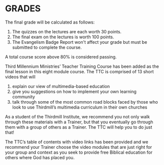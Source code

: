 # GRADES

The final grade will be calculated as follows:

1. The quizzes on the lectures are each worth 30 points.
2. The final exam on the lectures is worth 100 points.
3. The Evangelism Badge Report won't affect your grade but must be submitted to complete the course.

A total course score above 80% is considered passing.

Third Millennium Ministries’ Teacher Training Course has been added as the final lesson in this eight module course. The TTC is comprised of 13 short videos that will

1. explain our view of multimedia-based education
2. give you suggestions on how to implement your own learning community
3. talk through some of the most common road blocks faced by those who look to use Thirdmill’s multimedia curriculum in their own churches

As a student of the Thirdmill Institute, we recommend you not only walk through these materials with a Trainer, but that you eventually go through them with a group of others as a Trainer. The TTC will help you to do just that!

The TTC’s table of contents with video links has been provided and we recommend your Trainer choose the video modules that are just right for your group and context as you seek to provide free Biblical education for others where God has placed you.
